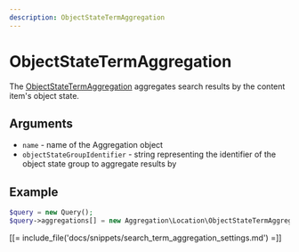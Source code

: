 ```yaml
---
description: ObjectStateTermAggregation
---
```


# ObjectStateTermAggregation

The [ObjectStateTermAggregation](/api/php_api/php_api_reference/classes/Ibexa-Contracts-Core-Repository-Values-Content-Query-Aggregation-ObjectStateTermAggregation.html) aggregates search results by the content item's object state.

## Arguments

- `name` - name of the Aggregation object
- `objectStateGroupIdentifier` - string representing the identifier of the object state group to aggregate results by

## Example

``` php
$query = new Query();
$query->aggregations[] = new Aggregation\Location\ObjectStateTermAggregation('object_state', 'ez_lock');
```

[[= include_file('docs/snippets/search_term_aggregation_settings.md') =]]
